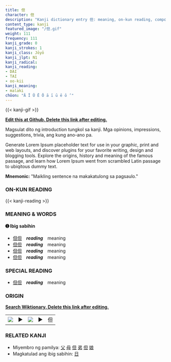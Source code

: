 ```yaml
---
title: 但
character: 但
description: "Kanji dictionary entry 但: meaning, on-kun reading, compounds, origin, related kanji"
content_type: kanji
featured_image: "/但.gif"
weight: 111
frequency: 111
kanji_grade: 0
kanji_strokes: 1
kanji_class: Jōyō
kanji_jlpt: N1
kanji_radical: 
kanji_reading: 
- DAI
- TAI
- oo-kii
kanji_meaning:
- malaki
chōon: "Ā Ī Ū Ē Ō ā ī ū ē ō ’"
---
```

[//]: # (Don't edit the line below. Kanji animated GIF code is automatically generated.)
{{< kanji-gif >}}

[//]: # (Edit below this line.)

**[Edit this at Github. Delete this link after editing.](https://github.com/tim0g/tim/tree/main/content/kanji/但/index.md)**

Magsulat dito ng introduction tungkol sa kanji. Mga opinions, impressions, suggestions, trivia, ang kung ano-ano pa.

Generate Lorem Ipsum placeholder text for use in your graphic, print and web layouts, and discover plugins for your favorite writing, design and blogging tools. Explore the origins, history and meaning of the famous passage, and learn how Lorem Ipsum went from scrambled Latin passage to ubiqitous dummy text.
 
**Mnemonic:** "Maikling sentence na makakatulong sa pagsaulo."

### ON-KUN READING

[//]: # (Don't edit the line below. ON-KUN READING code is automatically generated.)
{{< kanji-reading >}}

### MEANING & WORDS

#### ➊ **Ibig sabihin**
  - [但](../但)[但](../但)　***reading***　meaning
  - [但](../但)[但](../但)　***reading***　meaning
  - [但](../但)[但](../但)　***reading***　meaning
  - [但](../但)[但](../但)　***reading***　meaning

### SPECIAL READING
  - [但](../但)[但](../但)　***reading***　meaning

### ORIGIN

**[Search Wiktionary. Delete this link after editing.](https://wiktionary.org/wiki/但)**
<table class="kanji-table"><tr><td>
<img src="60px-但-bronze.svg.png">
</td><td>▶</td><td>
<img src="60px-但-oracle.svg.png">
</td><td>▶</td>
<td class="kanji-origin">但</td>
</tr></table>

### RELATED KANJI
- Miyembro ng pamilya: [父](../父) [母](../母) [但](../但) [弟](../弟) [但](../但) [娘](../娘)
- Magkatulad ang ibig sabihin: [日](../日)
